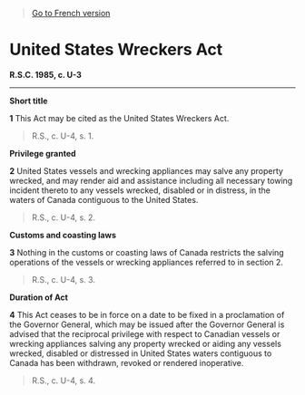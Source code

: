 > [Go to French version](/fr/Lois/Lois%20révisées%20du%20Canada/U/U-3.md)

# United States Wreckers Act

**R.S.C. 1985, c. U-3**


----------



**Short title**

**1** This Act may be cited as the United States Wreckers Act.
> R.S., c. U-4, s. 1.





**Privilege granted**

**2** United States vessels and wrecking appliances may salve any property wrecked, and may render aid and assistance including all necessary towing incident thereto to any vessels wrecked, disabled or in distress, in the waters of Canada contiguous to the United States.
> R.S., c. U-4, s. 2.





**Customs and coasting laws**

**3** Nothing in the customs or coasting laws of Canada restricts the salving operations of the vessels or wrecking appliances referred to in section 2.
> R.S., c. U-4, s. 3.





**Duration of Act**

**4** This Act ceases to be in force on a date to be fixed in a proclamation of the Governor General, which may be issued after the Governor General is advised that the reciprocal privilege with respect to Canadian vessels or wrecking appliances salving any property wrecked or aiding any vessels wrecked, disabled or distressed in United States waters contiguous to Canada has been withdrawn, revoked or rendered inoperative.
> R.S., c. U-4, s. 4.



